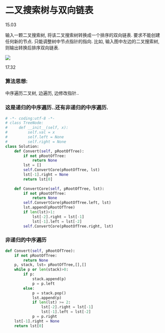 # 二叉搜索树与双向链表

15.03

输入一颗二叉搜索树, 将该二叉搜索树转换成一个排序的双向链表. 要求不能创建任何新的节点. 只能调整树中节点指针的指向. 比如, 输入图中左边的二叉搜索树, 则输出转换后排序双向链表.

![](http://wiki.jikexueyuan.com/project/for-offer/images/38.png)

17.32

### 算法思想:

中序遍历二叉树, 边遍历, 边修改指针..



### 这是递归的中序遍历..还有非递归的中序遍历.

```python
# -*- coding:utf-8 -*-
# class TreeNode:
#     def __init__(self, x):
#         self.val = x
#         self.left = None
#         self.right = None
class Solution:
    def Convert(self, pRootOfTree):
        if not pRootOfTree:
            return None
        lst = []
        self.ConvertCore(pRootOfTree, lst)
        lst[-1].right = None
        return lst[0]
    
    def ConvertCore(self, pRootOfTree, lst):
        if not pRootOfTree:
            return None
        self.ConvertCore(pRootOfTree.left, lst)
        lst.append(pRootOfTree)
        if len(lst)>1:
            lst[-2].right = lst[-1]
            lst[-1].left = lst[-2]
        self.ConvertCore(pRootOfTree.right, lst)
```



### 非递归的中序遍历

```python
def Convert(self, pRootOfTree):
    if not pRootOfTree:
        return None
    p, stack, lst= pRootOfTree,[],[]
    while p or len(stack)>0:
        if p:
            stack.append(p)
            p = p.left
        else:
            p = stack.pop()
            lst.append(p)
            if len(lst) >= 2:
                lst[-2].right = lst[-1]
                lst[-1].left = lst[-2]
            p = p.right
	lst[-1].right = None
	return lst[0]
```

